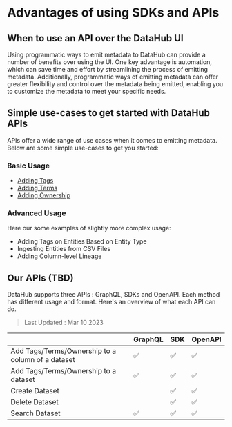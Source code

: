 # Advantages of using SDKs and APIs

## When to use an API over the DataHub UI
Using programmatic ways to emit metadata to DataHub can provide a number of benefits over using the UI. One key advantage is automation, which can save time and effort by streamlining the process of emitting metadata. Additionally, programmatic ways of emitting metadata can offer greater flexibility and control over the metadata being emitted, enabling you to customize the metadata to meet your specific needs.

## Simple use-cases to get started with DataHub APIs
APIs offer a wide range of use cases when it comes to emitting metadata. 
Below are some simple use-cases to get you started:

### Basic Usage
* [Adding Tags](./adding-tags.md)
* [Adding Terms](./adding-terms.md)
* [Adding Ownership](./adding-ownerships.md)

### Advanced Usage 
Here our some examples of slightly more complex usage:
* Adding Tags on Entities Based on Entity Type
* Ingesting Entities from CSV Files
* Adding Column-level Lineage

## Our APIs (TBD)
DataHub supports three APIs : GraphQL, SDKs and OpenAPI. Each method has different usage and format. 
Here's an overview of what each API can do. 

> Last Updated : Mar 10 2023

|                                       | GraphQL | SDK | OpenAPI |
|---------------------------------------|---|---|---|
| Add Tags/Terms/Ownership to a column of a dataset | ✅ |✅|✅|
| Add Tags/Terms/Ownership to a dataset | ✅ |✅|✅|
| Create Dataset                        |   |✅| ✅        |
| Delete Dataset                        |   | ✅       | ✅  |
| Search Dataset                        | ✅ |✅| ✅  |


